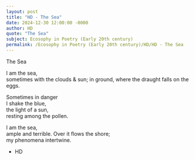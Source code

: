 ```yaml
---
layout: post
title: "HD - The Sea"
date: 2024-12-30 12:00:00 -0000
author: HD
quote: "The Sea"
subject: Ecosophy in Poetry (Early 20th century)
permalink: /Ecosophy in Poetry (Early 20th century)/HD/HD - The Sea
---
```


The Sea

   I am the sea,  
   sometimes with the clouds & sun;
   in ground, where the draught
   falls on the eggs.

   Sometimes in danger  
   I shake the blue,  
   the light of a sun,  
   resting among the pollen.

   I am the sea,  
   ample and terrible.
   Over it flows the shore;  
   my phenomena intertwine.


- HD

